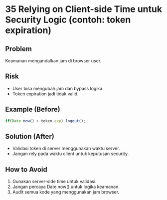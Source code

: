# 35 Relying on Client-side Time untuk Security Logic (contoh: token expiration)

## Problem
Keamanan mengandalkan jam di browser user.

## Risk
- User bisa mengubah jam dan bypass logika.
- Token expiration jadi tidak valid.

## Example (Before)
```javascript
if(Date.now() > token.exp) logout();
```

## Solution (After)
- Validasi token di server menggunakan waktu server.
- Jangan rely pada waktu client untuk keputusan security.

## How to Avoid
1. Gunakan server-side time untuk validasi.
2. Jangan percaya Date.now() untuk logika keamanan.
3. Audit semua kode yang menggunakan jam browser.
